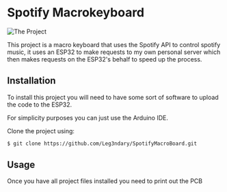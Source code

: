 # Spotify Macrokeyboard

![The Project](https://i.imgur.com/VzZgObq.jpg)

This project is a macro keyboard that uses the Spotify API to control spotify music, it uses an ESP32 to make requests to my own personal server which then makes requests on the ESP32's behalf to speed up the process.

## Installation

To install this project you will need to have some sort of software to upload the code to the ESP32.

For simplicity purposes you can just use the Arduino IDE.

Clone the project using:

```bash
$ git clone https://github.com/Leg3ndary/SpotifyMacroBoard.git
```

## Usage

Once you have all project files installed you need to print out the PCB